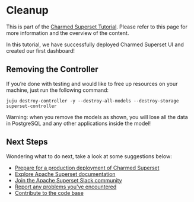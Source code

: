 # Cleanup

This is part of the
[Charmed Superset Tutorial]().
Please refer to this page for more information and the overview of the content.

In this tutorial, we have successfully deployed Charmed Superset UI and created our first dashboard!

## Removing the Controller
If you’re done with testing and would like to free up resources on your machine, just run the following command:

```
juju destroy-controller -y --destroy-all-models --destroy-storage superset-controller
```

Warning: when you remove the models as shown, you will lose all the data in PostgreSQL and any other applications inside the model!

## Next Steps
Wondering what to do next, take a look at some suggestions below:

- [Prepare for a production deployment of Charmed Superset](../how-to/prepare-for-production.md)
- [Explore Apache Superset documentation](https://superset.apache.org/docs/intro)
- [Join the Apache Superset Slack community](https://apache-superset.slack.com/)
- [Report any problems you've encountered](https://github.com/canonical/superset-k8s-operator/issues)
- [Contribute to the code base](https://github.com/canonical/superset-k8s-operator/blob/main/CONTRIBUTING.md)
